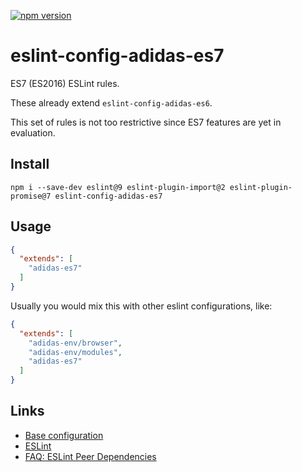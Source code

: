 [![npm version](https://badge.fury.io/js/eslint-config-adidas-es7.svg)](https://npmjs.com/package/eslint-config-adidas-es7)

# eslint-config-adidas-es7

ES7 (ES2016) ESLint rules.

These already extend `eslint-config-adidas-es6`.

This set of rules is not too restrictive since ES7 features are yet in evaluation.

## Install

```
npm i --save-dev eslint@9 eslint-plugin-import@2 eslint-plugin-promise@7 eslint-config-adidas-es7
```

## Usage

```json
{
  "extends": [
    "adidas-es7"
  ]
}
```

Usually you would mix this with other eslint configurations, like:

```json
{
  "extends": [
    "adidas-env/browser",
    "adidas-env/modules",
    "adidas-es7"
  ]
}
```

## Links

- [Base configuration](https://tools.adidas-group.com/bitbucket/projects/BWRNPM/repos/pea-linter-configs/browse/packages/eslint-config-es5)
- [ESLint](https://eslint.org/)
- [FAQ: ESLint Peer Dependencies](../../CHANGELOG.md#ESLint-Peer-Dependencies)
